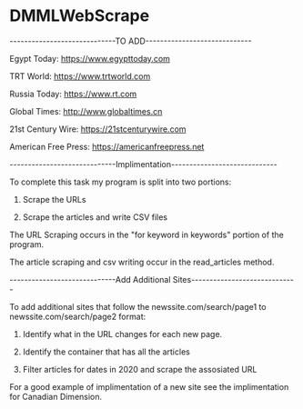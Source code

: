 # DMMLWebScrape

-----------------------------TO ADD-----------------------------


Egypt Today: https://www.egypttoday.com

TRT World: https://www.trtworld.com

Russia Today: https://www.rt.com

Global Times: http://www.globaltimes.cn

21st Century Wire: https://21stcenturywire.com

American Free Press: https://americanfreepress.net


-----------------------------Implimentation-----------------------------


To complete this task my program is split into two portions:

1. Scrape the URLs

2. Scrape the articles and write CSV files


The URL Scraping occurs in the "for keyword in keywords" portion of the program.

The article scraping and csv writing occur in the read_articles method.



-----------------------------Add Additional Sites-----------------------------


To add additional sites that follow the newssite.com/search/page1 to newssite.com/search/page2 format:

1. Identify what in the URL changes for each new page. 

2. Identify the container that has all the articles

3. Filter articles for dates in 2020 and scrape the assosiated URL

For a good example of implimentation of a new site see the implimentation for Canadian Dimension. 

